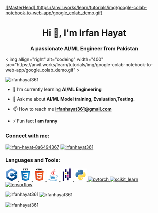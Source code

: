 [![MasterHead] (https://anvil.works/learn/tutorials/img/google-colab-notebook-to-web-app/google_colab_demo.gif)](https://rahuldkjain.github.io)
<h1 align="center">Hi 👋, I'm Irfan Hayat</h1>
<h3 align="center">A passionate AI/ML Engineer from Pakistan</h3>
< img allign="right" alt="codeing" width="400" src="https://anvil.works/learn/tutorials/img/google-colab-notebook-to-web-app/google_colab_demo.gif" >

<p align="left"> <img src="https://komarev.com/ghpvc/?username=irfanhayat361&label=Profile%20views&color=0e75b6&style=flat" alt="irfanhayat361" /> </p>

- 🌱 I’m currently learning **AI/ML Engineering**

- 💬 Ask me about **AI/ML Model training, Evaluation,Testing.**

- 📫 How to reach me **irfanhayat361@gmail.com**

- ⚡ Fun fact **I am funny**

<h3 align="left">Connect with me:</h3>
<p align="left">
<a href="https://linkedin.com/in/irfan-hayat-8a6494367" target="blank"><img align="center" src="https://raw.githubusercontent.com/rahuldkjain/github-profile-readme-generator/master/src/images/icons/Social/linked-in-alt.svg" alt="irfan-hayat-8a6494367" height="30" width="40" /></a>
<a href="https://kaggle.com/irfanhayat361" target="blank"><img align="center" src="https://raw.githubusercontent.com/rahuldkjain/github-profile-readme-generator/master/src/images/icons/Social/kaggle.svg" alt="irfanhayat361" height="30" width="40" /></a>
</p>

<h3 align="left">Languages and Tools:</h3>
<p align="left"> <a href="https://www.w3schools.com/cpp/" target="_blank" rel="noreferrer"> <img src="https://raw.githubusercontent.com/devicons/devicon/master/icons/cplusplus/cplusplus-original.svg" alt="cplusplus" width="40" height="40"/> </a> <a href="https://www.w3schools.com/css/" target="_blank" rel="noreferrer"> <img src="https://raw.githubusercontent.com/devicons/devicon/master/icons/css3/css3-original-wordmark.svg" alt="css3" width="40" height="40"/> </a> <a href="https://www.w3.org/html/" target="_blank" rel="noreferrer"> <img src="https://raw.githubusercontent.com/devicons/devicon/master/icons/html5/html5-original-wordmark.svg" alt="html5" width="40" height="40"/> </a> <a href="https://www.java.com" target="_blank" rel="noreferrer"> <img src="https://raw.githubusercontent.com/devicons/devicon/master/icons/java/java-original.svg" alt="java" width="40" height="40"/> </a> <a href="https://pandas.pydata.org/" target="_blank" rel="noreferrer"> <img src="https://raw.githubusercontent.com/devicons/devicon/2ae2a900d2f041da66e950e4d48052658d850630/icons/pandas/pandas-original.svg" alt="pandas" width="40" height="40"/> </a> <a href="https://www.python.org" target="_blank" rel="noreferrer"> <img src="https://raw.githubusercontent.com/devicons/devicon/master/icons/python/python-original.svg" alt="python" width="40" height="40"/> </a> <a href="https://pytorch.org/" target="_blank" rel="noreferrer"> <img src="https://www.vectorlogo.zone/logos/pytorch/pytorch-icon.svg" alt="pytorch" width="40" height="40"/> </a> <a href="https://scikit-learn.org/" target="_blank" rel="noreferrer"> <img src="https://upload.wikimedia.org/wikipedia/commons/0/05/Scikit_learn_logo_small.svg" alt="scikit_learn" width="40" height="40"/> </a> <a href="https://www.tensorflow.org" target="_blank" rel="noreferrer"> <img src="https://www.vectorlogo.zone/logos/tensorflow/tensorflow-icon.svg" alt="tensorflow" width="40" height="40"/> </a> </p>

<p><img align="left" src="https://github-readme-stats.vercel.app/api/top-langs?username=irfanhayat361&show_icons=true&locale=en&layout=compact" alt="irfanhayat361" /></p>

<p>&nbsp;<img align="center" src="https://github-readme-stats.vercel.app/api?username=irfanhayat361&show_icons=true&locale=en" alt="irfanhayat361" /></p>

<p><img align="center" src="https://github-readme-streak-stats.herokuapp.com/?user=irfanhayat361&" alt="irfanhayat361" /></p>
